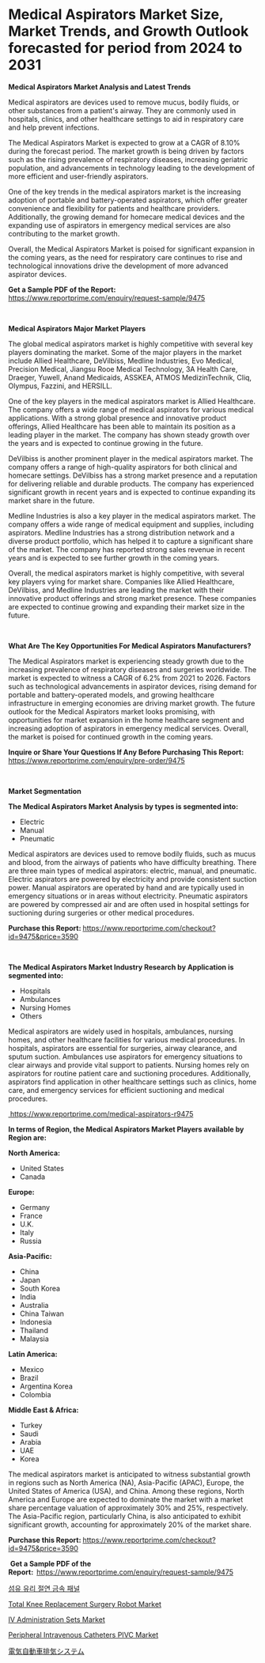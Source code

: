 <p><h1>Medical Aspirators Market Size, Market Trends, and Growth Outlook forecasted for period from 2024 to 2031</h1></p><p><strong>Medical Aspirators Market Analysis and Latest Trends</strong></p>
<p><p>Medical aspirators are devices used to remove mucus, bodily fluids, or other substances from a patient's airway. They are commonly used in hospitals, clinics, and other healthcare settings to aid in respiratory care and help prevent infections. </p><p>The Medical Aspirators Market is expected to grow at a CAGR of 8.10% during the forecast period. The market growth is being driven by factors such as the rising prevalence of respiratory diseases, increasing geriatric population, and advancements in technology leading to the development of more efficient and user-friendly aspirators. </p><p>One of the key trends in the medical aspirators market is the increasing adoption of portable and battery-operated aspirators, which offer greater convenience and flexibility for patients and healthcare providers. Additionally, the growing demand for homecare medical devices and the expanding use of aspirators in emergency medical services are also contributing to the market growth.</p><p>Overall, the Medical Aspirators Market is poised for significant expansion in the coming years, as the need for respiratory care continues to rise and technological innovations drive the development of more advanced aspirator devices.</p></p>
<p><strong>Get a Sample PDF of the Report:&nbsp;</strong> <a href="https://www.reportprime.com/enquiry/request-sample/9475">https://www.reportprime.com/enquiry/request-sample/9475</a></p>
<p>&nbsp;</p>
<p><strong>Medical Aspirators Major Market Players</strong></p>
<p><p>The global medical aspirators market is highly competitive with several key players dominating the market. Some of the major players in the market include Allied Healthcare, DeVilbiss, Medline Industries, Evo Medical, Precision Medical, Jiangsu Rooe Medical Technology, 3A Health Care, Draeger, Yuwell, Anand Medicaids, ASSKEA, ATMOS MedizinTechnik, Cliq, Olympus, Fazzini, and HERSILL.</p><p>One of the key players in the medical aspirators market is Allied Healthcare. The company offers a wide range of medical aspirators for various medical applications. With a strong global presence and innovative product offerings, Allied Healthcare has been able to maintain its position as a leading player in the market. The company has shown steady growth over the years and is expected to continue growing in the future.</p><p>DeVilbiss is another prominent player in the medical aspirators market. The company offers a range of high-quality aspirators for both clinical and homecare settings. DeVilbiss has a strong market presence and a reputation for delivering reliable and durable products. The company has experienced significant growth in recent years and is expected to continue expanding its market share in the future.</p><p>Medline Industries is also a key player in the medical aspirators market. The company offers a wide range of medical equipment and supplies, including aspirators. Medline Industries has a strong distribution network and a diverse product portfolio, which has helped it to capture a significant share of the market. The company has reported strong sales revenue in recent years and is expected to see further growth in the coming years.</p><p>Overall, the medical aspirators market is highly competitive, with several key players vying for market share. Companies like Allied Healthcare, DeVilbiss, and Medline Industries are leading the market with their innovative product offerings and strong market presence. These companies are expected to continue growing and expanding their market size in the future.</p></p>
<p>&nbsp;</p>
<p><strong>What Are The Key Opportunities For Medical Aspirators Manufacturers?</strong></p>
<p><p>The Medical Aspirators market is experiencing steady growth due to the increasing prevalence of respiratory diseases and surgeries worldwide. The market is expected to witness a CAGR of 6.2% from 2021 to 2026. Factors such as technological advancements in aspirator devices, rising demand for portable and battery-operated models, and growing healthcare infrastructure in emerging economies are driving market growth. The future outlook for the Medical Aspirators market looks promising, with opportunities for market expansion in the home healthcare segment and increasing adoption of aspirators in emergency medical services. Overall, the market is poised for continued growth in the coming years.</p></p>
<p><strong>Inquire or Share Your Questions If Any Before Purchasing This Report:</strong> <a href="https://www.reportprime.com/enquiry/pre-order/9475">https://www.reportprime.com/enquiry/pre-order/9475</a></p>
<p>&nbsp;</p>
<p><strong>Market Segmentation</strong></p>
<p><strong>The Medical Aspirators Market Analysis by types is segmented into:</strong></p>
<p><ul><li>Electric</li><li>Manual</li><li>Pneumatic</li></ul></p>
<p><p>Medical aspirators are devices used to remove bodily fluids, such as mucus and blood, from the airways of patients who have difficulty breathing. There are three main types of medical aspirators: electric, manual, and pneumatic. Electric aspirators are powered by electricity and provide consistent suction power. Manual aspirators are operated by hand and are typically used in emergency situations or in areas without electricity. Pneumatic aspirators are powered by compressed air and are often used in hospital settings for suctioning during surgeries or other medical procedures.</p></p>
<p><strong>Purchase this Report:&nbsp;</strong><a href="https://www.reportprime.com/checkout?id=9475&price=3590">https://www.reportprime.com/checkout?id=9475&price=3590</a></p>
<p>&nbsp;</p>
<p><strong>The Medical Aspirators Market Industry Research by Application is segmented into:</strong></p>
<p><ul><li>Hospitals</li><li>Ambulances</li><li>Nursing Homes</li><li>Others</li></ul></p>
<p><p>Medical aspirators are widely used in hospitals, ambulances, nursing homes, and other healthcare facilities for various medical procedures. In hospitals, aspirators are essential for surgeries, airway clearance, and sputum suction. Ambulances use aspirators for emergency situations to clear airways and provide vital support to patients. Nursing homes rely on aspirators for routine patient care and suctioning procedures. Additionally, aspirators find application in other healthcare settings such as clinics, home care, and emergency services for efficient suctioning and medical procedures.</p></p>
<p><a href="https://www.reportprime.com/medical-aspirators-r9475">&nbsp;https://www.reportprime.com/medical-aspirators-r9475</a></p>
<p><strong>In terms of Region, the Medical Aspirators Market Players available by Region are:</strong></p>
<p>
    <p> <strong> North America: </strong>
        <ul>
            <li>United States</li>
            <li>Canada</li>
        </ul>
        </p> 
    <p> <strong> Europe: </strong>
        <ul>
            <li>Germany</li>
            <li>France</li>
            <li>U.K.</li>
            <li>Italy</li>
            <li>Russia</li>
        </ul>
        </p> 
    <p> <strong> Asia-Pacific: </strong>
        <ul>
            <li>China</li>
            <li>Japan</li>
            <li>South Korea</li>
            <li>India</li>
            <li>Australia</li>
            <li>China Taiwan</li>
            <li>Indonesia</li>
            <li>Thailand</li>
            <li>Malaysia</li>
        </ul>
        </p> 
    <p> <strong> Latin America: </strong>
        <ul>
            <li>Mexico</li>
            <li>Brazil</li>
            <li>Argentina Korea</li>
            <li>Colombia</li>
        </ul>
        </p> 
    <p> <strong> Middle East & Africa: </strong>
        <ul>
            <li>Turkey</li>
            <li>Saudi</li>
            <li>Arabia</li>
            <li>UAE</li>
            <li>Korea</li>
        </ul>
    </p>
    </p>
<p><p>The medical aspirators market is anticipated to witness substantial growth in regions such as North America (NA), Asia-Pacific (APAC), Europe, the United States of America (USA), and China. Among these regions, North America and Europe are expected to dominate the market with a market share percentage valuation of approximately 30% and 25%, respectively. The Asia-Pacific region, particularly China, is also anticipated to exhibit significant growth, accounting for approximately 20% of the market share.</p></p>
<p><strong>Purchase this Report: </strong><a href="https://www.reportprime.com/checkout?id=9475&price=3590">https://www.reportprime.com/checkout?id=9475&price=3590</a></p>
<p>&nbsp;<strong>Get a Sample PDF of the Report:&nbsp;&nbsp;</strong><a href="https://www.reportprime.com/enquiry/request-sample/9475">https://www.reportprime.com/enquiry/request-sample/9475</a></p>
<p><strong></strong></p>
<p><p><a href="https://github.com/tasfiyaj85/Market-Research-Report-List-2/blob/main/2172652106190.md">섬유 유리 절연 금속 패널</a></p><p><a href="https://medium.com/@theomorar/insights-into-total-knee-replacement-surgery-robot-market-share-and-competitive-landscape-for-daf0da6fcde9">Total Knee Replacement Surgery Robot Market</a></p><p><a href="https://github.com/Sherrillcrooksxa8i18ucf2m/Market-Research-Report-List-4/blob/main/iv-administration-sets-market.md">IV Administration Sets Market</a></p><p><a href="https://github.com/derrinmiltonellis35gcl/Market-Research-Report-List-4/blob/main/peripheral-intravenous-catheters-pivc-market.md">Peripheral Intravenous Catheters PIVC Market</a></p><p><a href="https://github.com/Alenaieme/Market-Research-Report-List-3/blob/main/366647085457.md">電気自動車排気システム</a></p></p>
